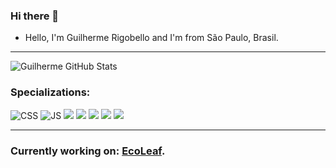 ### Hi there 👋


- Hello, I'm Guilherme Rigobello and I'm from São Paulo, Brasil. 

***

![Guilherme GitHub Stats](https://github-readme-stats.vercel.app/api?username=Guilherme-Rigobello&show_icons=true&theme=dark)

 ### Specializations: 


![CSS](https://img.shields.io/badge/CSS3-1572B6?style=for-the-badge&logo=css3&logoColor=white)
![JS](https://img.shields.io/badge/JavaScript-323330?style=for-the-badge&logo=javascript&logoColor=F7DF1E)
![](https://img.shields.io/badge/Node.js-43853D?style=for-the-badge&logo=node.js&logoColor=white)
![](https://img.shields.io/badge/Express.js-404D59?style=for-the-badge)
![](https://img.shields.io/badge/Bootstrap-563D7C?style=for-the-badge&logo=bootstrap&logoColor=white)
![](	https://img.shields.io/badge/MongoDB-4EA94B?style=for-the-badge&logo=mongodb&logoColor=white)
![](https://img.shields.io/badge/Figma-F24E1E?style=for-the-badge&logo=figma&logoColor=white)
***

### Currently working on: [EcoLeaf](https://github.com/vbzt/EcoLeaf).


